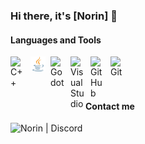 ### Hi there, it's [Norin] 👋


#### Languages and Tools

[<img align="left" width="24px" style="padding-left: 0px" alt="C++" src="https://upload.wikimedia.org/wikipedia/commons/1/18/ISO_C%2B%2B_Logo.svg" />]()

[<img align="left" width="24px" style="padding-left: 8px"  alt="Java" src="https://raw.githubusercontent.com/ItsNorin/ItsNorin/fbc6b9a7d55f3914a363734f462a640d0cdb1bcf/Java_programming_language_logo.svg" />](https://www.java.com/en/)

[<img align="left" width="24px" style="padding-left: 8px"  alt="Godot" src="https://upload.wikimedia.org/wikipedia/commons/6/6a/Godot_icon.svg" />](https://godotengine.org/)

[<img align="left" width="24px" style="padding-left: 8px"  alt="Visual Studio" src="https://upload.wikimedia.org/wikipedia/commons/5/59/Visual_Studio_Icon_2019.svg" />](https://visualstudio.microsoft.com/)

[<img align="left" width="24px" style="padding-left: 8px"  alt="GitHub" src="https://upload.wikimedia.org/wikipedia/commons/9/91/Octicons-mark-github.svg" />](https://github.com/ItsNorin)

[<img align="left" width="24px" style="padding-left: 8px"  alt="Git" src="https://upload.wikimedia.org/wikipedia/commons/3/3f/Git_icon.svg" />](https://git-scm.com/)

<br/>
<br/>
<br/>

#### Contact me

[<img align="left" alt="Norin | Discord" height="48px" src="https://discord.com/assets/e4923594e694a21542a489471ecffa50.svg" />](https://dsc.bio/itsnorin)
